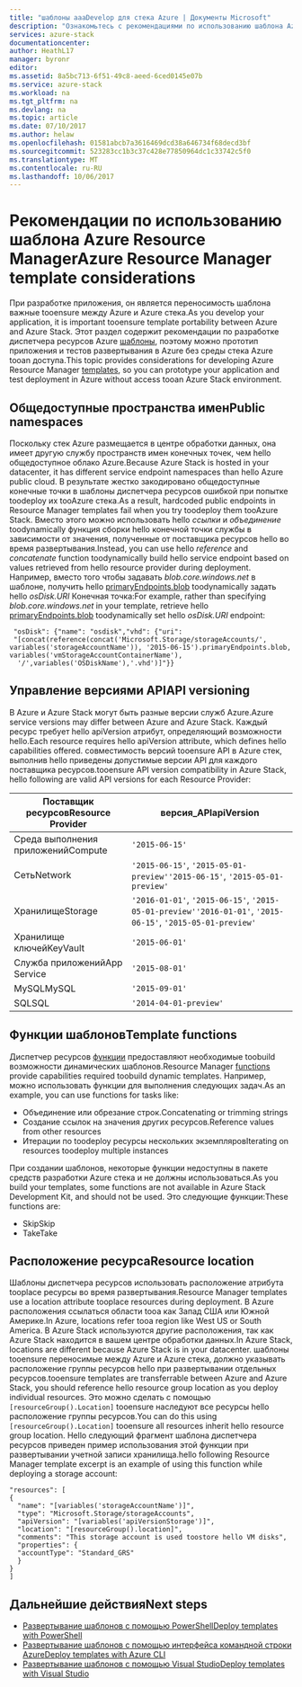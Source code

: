 ```yaml
---
title: "шаблоны aaaDevelop для стека Azure | Документы Microsoft"
description: "Ознакомьтесь с рекомендациями по использованию шаблона Azure Stack"
services: azure-stack
documentationcenter: 
author: HeathL17
manager: byronr
editor: 
ms.assetid: 8a5bc713-6f51-49c8-aeed-6ced0145e07b
ms.service: azure-stack
ms.workload: na
ms.tgt_pltfrm: na
ms.devlang: na
ms.topic: article
ms.date: 07/10/2017
ms.author: helaw
ms.openlocfilehash: 01581abcb7a3616469dcd38a646734f68decd3bf
ms.sourcegitcommit: 523283cc1b3c37c428e77850964dc1c33742c5f0
ms.translationtype: MT
ms.contentlocale: ru-RU
ms.lasthandoff: 10/06/2017
---
```

# <a name="azure-resource-manager-template-considerations"></a><span data-ttu-id="d4721-103">Рекомендации по использованию шаблона Azure Resource Manager</span><span class="sxs-lookup"><span data-stu-id="d4721-103">Azure Resource Manager template considerations</span></span>
<span data-ttu-id="d4721-104">При разработке приложения, он является переносимость шаблона важные tooensure между Azure и Azure стека.</span><span class="sxs-lookup"><span data-stu-id="d4721-104">As you develop your application, it is important tooensure template portability between Azure and Azure Stack.</span></span>  <span data-ttu-id="d4721-105">Этот раздел содержит рекомендации по разработке диспетчера ресурсов Azure [шаблоны](http://download.microsoft.com/download/E/A/4/EA4017B5-F2ED-449A-897E-BD92E42479CE/Getting_Started_With_Azure_Resource_Manager_white_paper_EN_US.pdf), поэтому можно прототип приложения и тестов развертывания в Azure без среды стека Azure tooan доступа.</span><span class="sxs-lookup"><span data-stu-id="d4721-105">This topic provides considerations for developing Azure Resource Manager [templates](http://download.microsoft.com/download/E/A/4/EA4017B5-F2ED-449A-897E-BD92E42479CE/Getting_Started_With_Azure_Resource_Manager_white_paper_EN_US.pdf), so you can prototype your application and test deployment in Azure without access tooan Azure Stack environment.</span></span>

## <a name="public-namespaces"></a><span data-ttu-id="d4721-106">Общедоступные пространства имен</span><span class="sxs-lookup"><span data-stu-id="d4721-106">Public namespaces</span></span>
<span data-ttu-id="d4721-107">Поскольку стек Azure размещается в центре обработки данных, она имеет другую службу пространств имен конечных точек, чем hello общедоступное облако Azure.</span><span class="sxs-lookup"><span data-stu-id="d4721-107">Because Azure Stack is hosted in your datacenter, it has different service endpoint namespaces than hello Azure public cloud.</span></span> <span data-ttu-id="d4721-108">В результате жестко закодировано общедоступные конечные точки в шаблоны диспетчера ресурсов ошибкой при попытке toodeploy их tooAzure стека.</span><span class="sxs-lookup"><span data-stu-id="d4721-108">As a result, hardcoded public endpoints in Resource Manager templates fail when you try toodeploy them tooAzure Stack.</span></span> <span data-ttu-id="d4721-109">Вместо этого можно использовать hello *ссылки* и *объединение* toodynamically функция сборки hello конечной точки службы в зависимости от значения, полученные от поставщика ресурсов hello во время развертывания.</span><span class="sxs-lookup"><span data-stu-id="d4721-109">Instead, you can use hello *reference* and *concatenate* function toodynamically build hello service endpoint based on values retrieved from hello resource provider during deployment.</span></span> <span data-ttu-id="d4721-110">Например, вместо того чтобы задавать *blob.core.windows.net* в шаблоне, получить hello [primaryEndpoints.blob](https://github.com/Azure/AzureStack-QuickStart-Templates/blob/master/101-simple-windows-vm/azuredeploy.json#L201) toodynamically задать hello *osDisk.URI* Конечная точка:</span><span class="sxs-lookup"><span data-stu-id="d4721-110">For example, rather than specifying *blob.core.windows.net* in your template, retrieve hello [primaryEndpoints.blob](https://github.com/Azure/AzureStack-QuickStart-Templates/blob/master/101-simple-windows-vm/azuredeploy.json#L201) toodynamically set hello *osDisk.URI* endpoint:</span></span>

     "osDisk": {"name": "osdisk","vhd": {"uri": 
     "[concat(reference(concat('Microsoft.Storage/storageAccounts/', variables('storageAccountName')), '2015-06-15').primaryEndpoints.blob, variables('vmStorageAccountContainerName'),
      '/',variables('OSDiskName'),'.vhd')]"}}

## <a name="api-versioning"></a><span data-ttu-id="d4721-111">Управление версиями API</span><span class="sxs-lookup"><span data-stu-id="d4721-111">API versioning</span></span>
<span data-ttu-id="d4721-112">В Azure и Azure Stack могут быть разные версии служб Azure.</span><span class="sxs-lookup"><span data-stu-id="d4721-112">Azure service versions may differ between Azure and Azure Stack.</span></span> <span data-ttu-id="d4721-113">Каждый ресурс требует hello apiVersion атрибут, определяющий возможности hello.</span><span class="sxs-lookup"><span data-stu-id="d4721-113">Each resource requires hello apiVersion attribute, which defines hello capabilities offered.</span></span> <span data-ttu-id="d4721-114">совместимость версий tooensure API в Azure стек, выполнив hello приведены допустимые версии API для каждого поставщика ресурсов.</span><span class="sxs-lookup"><span data-stu-id="d4721-114">tooensure API version compatibility in Azure Stack, hello following are valid API versions for each Resource Provider:</span></span>

| <span data-ttu-id="d4721-115">Поставщик ресурсов</span><span class="sxs-lookup"><span data-stu-id="d4721-115">Resource Provider</span></span> | <span data-ttu-id="d4721-116">версия_API</span><span class="sxs-lookup"><span data-stu-id="d4721-116">apiVersion</span></span> |
| --- | --- |
| <span data-ttu-id="d4721-117">Среда выполнения приложений</span><span class="sxs-lookup"><span data-stu-id="d4721-117">Compute</span></span> |`'2015-06-15'` |
| <span data-ttu-id="d4721-118">Сеть</span><span class="sxs-lookup"><span data-stu-id="d4721-118">Network</span></span> |<span data-ttu-id="d4721-119">`'2015-06-15'`, `'2015-05-01-preview'`</span><span class="sxs-lookup"><span data-stu-id="d4721-119">`'2015-06-15'`, `'2015-05-01-preview'`</span></span> |
| <span data-ttu-id="d4721-120">Хранилище</span><span class="sxs-lookup"><span data-stu-id="d4721-120">Storage</span></span> |<span data-ttu-id="d4721-121">`'2016-01-01'`, `'2015-06-15'`, `'2015-05-01-preview'`</span><span class="sxs-lookup"><span data-stu-id="d4721-121">`'2016-01-01'`, `'2015-06-15'`, `'2015-05-01-preview'`</span></span> |
| <span data-ttu-id="d4721-122">Хранилище ключей</span><span class="sxs-lookup"><span data-stu-id="d4721-122">KeyVault</span></span> | `'2015-06-01'` |
| <span data-ttu-id="d4721-123">Служба приложений</span><span class="sxs-lookup"><span data-stu-id="d4721-123">App Service</span></span> |`'2015-08-01'` |
| <span data-ttu-id="d4721-124">MySQL</span><span class="sxs-lookup"><span data-stu-id="d4721-124">MySQL</span></span> |`'2015-09-01'` |
| <span data-ttu-id="d4721-125">SQL</span><span class="sxs-lookup"><span data-stu-id="d4721-125">SQL</span></span> |`'2014-04-01-preview'` |

## <a name="template-functions"></a><span data-ttu-id="d4721-126">Функции шаблонов</span><span class="sxs-lookup"><span data-stu-id="d4721-126">Template functions</span></span>
<span data-ttu-id="d4721-127">Диспетчер ресурсов [функции](../azure-resource-manager/resource-group-template-functions.md) предоставляют необходимые toobuild возможности динамических шаблонов.</span><span class="sxs-lookup"><span data-stu-id="d4721-127">Resource Manager [functions](../azure-resource-manager/resource-group-template-functions.md) provide capabilities required toobuild dynamic templates.</span></span> <span data-ttu-id="d4721-128">Например, можно использовать функции для выполнения следующих задач.</span><span class="sxs-lookup"><span data-stu-id="d4721-128">As an example, you can use functions for tasks like:</span></span>

* <span data-ttu-id="d4721-129">Объединение или обрезание строк.</span><span class="sxs-lookup"><span data-stu-id="d4721-129">Concatenating or trimming strings</span></span> 
* <span data-ttu-id="d4721-130">Создание ссылок на значения других ресурсов.</span><span class="sxs-lookup"><span data-stu-id="d4721-130">Reference values from other resources</span></span>
* <span data-ttu-id="d4721-131">Итерации по toodeploy ресурсы нескольких экземпляров</span><span class="sxs-lookup"><span data-stu-id="d4721-131">Iterating on resources toodeploy multiple instances</span></span> 

<span data-ttu-id="d4721-132">При создании шаблонов, некоторые функции недоступны в пакете средств разработки Azure стека и не должны использоваться.</span><span class="sxs-lookup"><span data-stu-id="d4721-132">As you build your templates, some functions are not available in Azure Stack Development Kit, and should not be used.</span></span> <span data-ttu-id="d4721-133">Это следующие функции:</span><span class="sxs-lookup"><span data-stu-id="d4721-133">These functions are:</span></span>

* <span data-ttu-id="d4721-134">Skip</span><span class="sxs-lookup"><span data-stu-id="d4721-134">Skip</span></span>
* <span data-ttu-id="d4721-135">Take</span><span class="sxs-lookup"><span data-stu-id="d4721-135">Take</span></span>

## <a name="resource-location"></a><span data-ttu-id="d4721-136">Расположение ресурса</span><span class="sxs-lookup"><span data-stu-id="d4721-136">Resource location</span></span>
<span data-ttu-id="d4721-137">Шаблоны диспетчера ресурсов использовать расположение атрибута tooplace ресурсы во время развертывания.</span><span class="sxs-lookup"><span data-stu-id="d4721-137">Resource Manager templates use a location attribute tooplace resources during deployment.</span></span> <span data-ttu-id="d4721-138">В Azure расположения ссылаться области tooa как Запад США или Южной Америке.</span><span class="sxs-lookup"><span data-stu-id="d4721-138">In Azure, locations refer tooa region like West US or South America.</span></span> <span data-ttu-id="d4721-139">В Azure Stack используются другие расположения, так как Azure Stack находится в вашем центре обработки данных.</span><span class="sxs-lookup"><span data-stu-id="d4721-139">In Azure Stack, locations are different because Azure Stack is in your datacenter.</span></span>  <span data-ttu-id="d4721-140">шаблоны tooensure переносимые между Azure и Azure стека, должно указывать расположение группы ресурсов hello при развертывании отдельных ресурсов.</span><span class="sxs-lookup"><span data-stu-id="d4721-140">tooensure templates are transferrable between Azure and Azure Stack, you should reference hello resource group location as you deploy individual resources.</span></span> <span data-ttu-id="d4721-141">Это можно сделать с помощью `[resourceGroup().Location]` tooensure наследуют все ресурсы hello расположение группы ресурсов.</span><span class="sxs-lookup"><span data-stu-id="d4721-141">You can do this using `[resourceGroup().Location]` tooensure all resources inherit hello resource group location.</span></span>  <span data-ttu-id="d4721-142">Hello следующий фрагмент шаблона диспетчера ресурсов приведен пример использования этой функции при развертывании учетной записи хранилища.</span><span class="sxs-lookup"><span data-stu-id="d4721-142">hello following Resource Manager template excerpt is an example of using this function while deploying a storage account:</span></span>

    "resources": [
    {
      "name": "[variables('storageAccountName')]",
      "type": "Microsoft.Storage/storageAccounts",
      "apiVersion": "[variables('apiVersionStorage')]",
      "location": "[resourceGroup().location]",
      "comments": "This storage account is used toostore hello VM disks",
      "properties": {
      "accountType": "Standard_GRS"
      }
    }
    ]


## <a name="next-steps"></a><span data-ttu-id="d4721-143">Дальнейшие действия</span><span class="sxs-lookup"><span data-stu-id="d4721-143">Next steps</span></span>
* [<span data-ttu-id="d4721-144">Развертывание шаблонов с помощью PowerShell</span><span class="sxs-lookup"><span data-stu-id="d4721-144">Deploy templates with PowerShell</span></span>](azure-stack-deploy-template-powershell.md)
* [<span data-ttu-id="d4721-145">Развертывание шаблонов с помощью интерфейса командной строки Azure</span><span class="sxs-lookup"><span data-stu-id="d4721-145">Deploy templates with Azure CLI</span></span>](azure-stack-deploy-template-command-line.md)
* [<span data-ttu-id="d4721-146">Развертывание шаблонов с помощью Visual Studio</span><span class="sxs-lookup"><span data-stu-id="d4721-146">Deploy templates with Visual Studio</span></span>](azure-stack-deploy-template-visual-studio.md)

